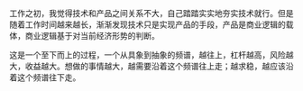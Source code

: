 工作之初，我觉得技术和产品之间关系不大，自己踏踏实实地夯实技术就行。但是随着工作时间越来越长，渐渐发现技术只是实现产品的手段，产品是商业逻辑的载体，商业逻辑基于对当前经济形势的判断。

这是一个至下而上的过程，一个从具象到抽象的频谱，越往上，杠杆越高，风险越大，收益越大。想做的事情越大，越需要沿着这个频谱往上走；越求稳，越应该沿着这个频谱往下走。
